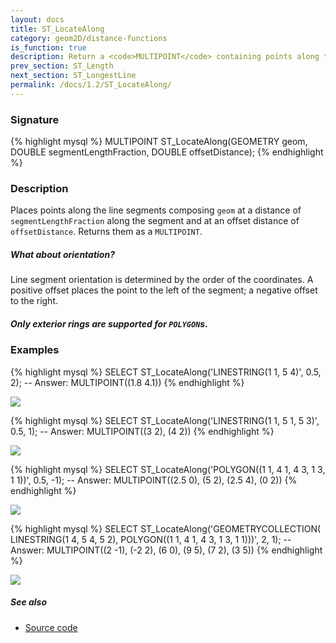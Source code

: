 ```yaml
---
layout: docs
title: ST_LocateAlong
category: geom2D/distance-functions
is_function: true
description: Return a <code>MULTIPOINT</code> containing points along the line segments of a Geometry at a given segment length fraction and offset distance
prev_section: ST_Length
next_section: ST_LongestLine
permalink: /docs/1.2/ST_LocateAlong/
---
```


### Signature

{% highlight mysql %}
MULTIPOINT ST_LocateAlong(GEOMETRY geom,
                          DOUBLE segmentLengthFraction,
                          DOUBLE offsetDistance);
{% endhighlight %}

### Description

Places points along the line segments composing `geom` at a distance of
`segmentLengthFraction` along the segment and at an offset distance of
`offsetDistance`. Returns them as a `MULTIPOINT`.

<div class="note">
  <h5>What about orientation?</h5>
  <p>Line segment orientation is determined by the order of the coordinates. A
  positive offset places the point to the left of the segment; a negative
  offset to the right.</p>
</div>

<div class="note warning">
  <h5>Only exterior rings are supported for <code>POLYGON</code>s.</h5>
</div>

### Examples

{% highlight mysql %}
SELECT ST_LocateAlong('LINESTRING(1 1, 5 4)', 0.5, 2);
-- Answer: MULTIPOINT((1.8 4.1))
{% endhighlight %}

<img class="displayed" src="../ST_LocateAlong_0.png"/>

{% highlight mysql %}
SELECT ST_LocateAlong('LINESTRING(1 1, 5 1, 5 3)', 0.5, 1);
-- Answer: MULTIPOINT((3 2), (4 2))
{% endhighlight %}

<img class="displayed" src="../ST_LocateAlong_1.png"/>

{% highlight mysql %}
SELECT ST_LocateAlong('POLYGON((1 1, 4 1, 4 3, 1 3, 1 1))', 0.5, -1);
-- Answer: MULTIPOINT((2.5 0), (5 2), (2.5 4), (0 2))
{% endhighlight %}

<img class="displayed" src="../ST_LocateAlong_2.png"/>

{% highlight mysql %}
SELECT ST_LocateAlong('GEOMETRYCOLLECTION(
                           LINESTRING(1 4, 5 4, 5 2),
                           POLYGON((1 1, 4 1, 4 3, 1 3, 1 1)))',
                      2, 1);
-- Answer: MULTIPOINT((2 -1), (-2 2), (6 0), (9 5), (7 2), (3 5))
{% endhighlight %}

<img class="displayed" src="../ST_LocateAlong_3.png"/>

##### See also

* <a href="https://github.com/orbisgis/h2gis/blob/master/h2spatial-ext/src/main/java/org/h2gis/h2spatialext/function/spatial/distance/ST_LocateAlong.java" target="_blank">Source code</a>

